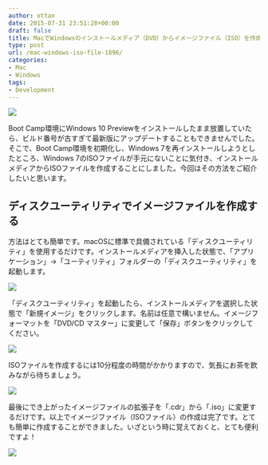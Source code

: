 ```yaml
---
author: ottan
date: 2015-07-31 23:51:28+00:00
draft: false
title: MacでWindowsのインストールメディア（DVD）からイメージファイル（ISO）を作成する方法
type: post
url: /mac-windows-iso-file-1896/
categories:
- Mac
- Windows
tags:
- Development
---
```


![](/uploads/2015/08/150731-55bc0a043535d.jpg)






Boot Camp環境にWindows 10 Previewをインストールしたまま放置していたら、ビルド番号が古すぎて最新版にアップデートすることもできませんでした。そこで、Boot Camp環境を初期化し、Windows 7を再インストールしようとしたところ、Windows 7のISOファイルが手元にないことに気付き、インストールメディアからISOファイルを作成することにしました。今回はその方法をご紹介したいと思います。





## ディスクユーティリティでイメージファイルを作成する





方法はとても簡単です。macOSに標準で具備されている「ディスクユーティリティ」を使用するだけです。インストールメディアを挿入した状態で、「アプリケーション」→「ユーティリティ」フォルダーの「ディスクユーティリティ」を起動します。





![](/uploads/2015/08/150731-55bc0a054553a.png)






「ディスクユーティリティ」を起動したら、インストールメディアを選択した状態で「新規イメージ」をクリックします。名前は任意で構いません。イメージフォーマットを「DVD/CD マスター」に変更して「保存」ボタンをクリックしてください。





![](/uploads/2015/08/150731-55bc0a06b7972.png)






ISOファイルを作成するには10分程度の時間がかかりますので、気長にお茶を飲みながら待ちましょう。





![](/uploads/2015/08/150731-55bc0a084d64e.png)






最後にでき上がったイメージファイルの拡張子を「.cdr」から「.iso」に変更するだけです。以上でイメージファイル（ISOファイル）の作成は完了です。とても簡単に作成することができました。いざという時に覚えておくと、とても便利ですよ！





![](/uploads/2015/08/150731-55bc0a09a7baf.png)

